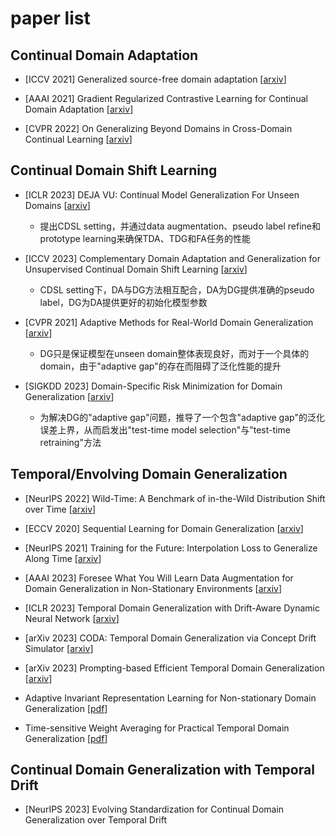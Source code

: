 # paper list
## Continual Domain Adaptation
- [ICCV 2021] Generalized source-free domain adaptation [[arxiv](https://arxiv.org/abs/2108.01614)]

- [AAAI 2021] Gradient Regularized Contrastive Learning for Continual Domain Adaptation [[arxiv](https://arxiv.org/abs/2103.12294v1)]

- [CVPR 2022] On Generalizing Beyond Domains in Cross-Domain Continual Learning [[arxiv](https://arxiv.org/abs/2203.03970)]

## Continual Domain Shift Learning
- [ICLR 2023] DEJA VU: Continual Model Generalization For Unseen Domains [[arxiv](https://arxiv.org/abs/2301.10418)]

  - 提出CDSL setting，并通过data augmentation、pseudo label refine和prototype learning来确保TDA、TDG和FA任务的性能
 
- [ICCV 2023] Complementary Domain Adaptation and Generalization for Unsupervised Continual Domain Shift Learning [[arxiv](https://arxiv.org/abs/2303.15833)]

  - CDSL setting下，DA与DG方法相互配合，DA为DG提供准确的pseudo label，DG为DA提供更好的初始化模型参数
 
- [CVPR 2021] Adaptive Methods for Real-World Domain Generalization [[arxiv](https://arxiv.org/abs/2103.15796)]

  - DG只是保证模型在unseen domain整体表现良好，而对于一个具体的domain，由于"adaptive gap"的存在而阻碍了泛化性能的提升 

- [SIGKDD 2023] Domain-Specific Risk Minimization for Domain Generalization [[arxiv](https://arxiv.org/abs/2208.08661)]

  - 为解决DG的"adaptive gap"问题，推导了一个包含"adaptive gap"的泛化误差上界，从而启发出"test-time model selection"与"test-time retraining"方法

## Temporal/Envolving Domain Generalization
- [NeurIPS 2022] Wild-Time: A Benchmark of in-the-Wild Distribution Shift over Time [[arxiv](https://arxiv.org/abs/2211.14238)]

- [ECCV 2020] Sequential Learning for Domain Generalization [[arxiv](https://arxiv.org/abs/2004.01377)]

- [NeurIPS 2021] Training for the Future: Interpolation Loss to Generalize Along Time [[arxiv](https://arxiv.org/abs/2108.06721v1)]

- [AAAI 2023] Foresee What You Will Learn Data Augmentation for Domain Generalization in Non-Stationary Environments [[arxiv](https://arxiv.org/abs/2301.07845)]

- [ICLR 2023] Temporal Domain Generalization with Drift-Aware Dynamic Neural Network [[arxiv](https://arxiv.org/abs/2205.10664)]

- [arXiv 2023] CODA: Temporal Domain Generalization via Concept Drift Simulator [[arxiv](https://arxiv.org/abs/2310.01508)]

- [arXiv 2023] Prompting-based Efficient Temporal Domain Generalization [[arxiv](https://arxiv.org/abs/2310.02473v1)]

- Adaptive Invariant Representation Learning for Non-stationary Domain Generalization [[pdf](https://openreview.net/attachment?id=jnZtTUdWyi&name=pdf)]

- Time-sensitive Weight Averaging for Practical Temporal Domain Generalization [[pdf](https://openreview.net/pdf?id=CSm099mlOL)]


## Continual Domain Generalization with Temporal Drift
- [NeurIPS 2023] Evolving Standardization for Continual Domain Generalization over Temporal Drift
